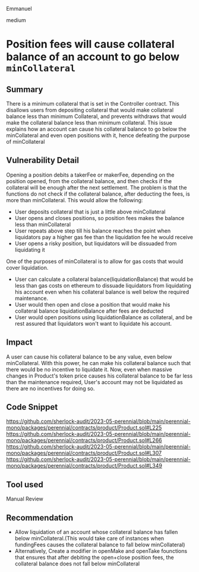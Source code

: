 Emmanuel

medium

# Position fees will cause collateral balance of an account to go below `minCollateral`

## Summary
There is a minimum collateral that is set in the Controller contract. This disallows users from depositing collateral that would make collateral balance less than minimum Collateral, and prevents withdraws that would make the collateral balance less than minimum collateral.
This issue explains how an account can cause his collateral balance to go below the minCollateral and even open positions with it, hence defeating the purpose of minCollateral

## Vulnerability Detail
Opening a position debits a takerFee or makerFee, depending on the position opened, from the collateral balance, and then checks if the collateral will be enough after the next settlement.
The problem is that the functions do not check if the collateral balance, after deducting the fees, is more than minCollateral. This would allow the following:
- User deposits collateral that is just a little above minCollateral
- User opens and closes positions, so position fees makes the balance less than minCollateral
- User repeats above step till his balance reaches the point when liquidators pay a higher gas fee than the liquidation fee he would receive
- User opens a risky position, but liquidators will be dissuaded from liquidating it

One of the purposes of minCollateral is to allow for gas costs that would cover liquidation.
- User can calculate a collateral balance(liquidationBalance) that would be less than gas costs on ethereum to dissuade liquidators from liquidating his account even when his collateral balance is well below the required maintenance.
- User would then open and close a position that would make his collateral balance liquidationBalance after fees are deducted
- User would open positions using liquidationBalance as collateral, and be rest assured that liquidators won't want to liquidate his account.

## Impact
A user can cause his collateral balance to be any value, even below minCollateral. With this power, he can make his collateral balance such that there would be no incentive to liquidate it.
Now, even when massive changes in Product's token price causes his collateral balance to be far less than the maintenance required, User's account may not be liquidated as there are no incentives for doing so.

## Code Snippet
https://github.com/sherlock-audit/2023-05-perennial/blob/main/perennial-mono/packages/perennial/contracts/product/Product.sol#L225
https://github.com/sherlock-audit/2023-05-perennial/blob/main/perennial-mono/packages/perennial/contracts/product/Product.sol#L266
https://github.com/sherlock-audit/2023-05-perennial/blob/main/perennial-mono/packages/perennial/contracts/product/Product.sol#L307
https://github.com/sherlock-audit/2023-05-perennial/blob/main/perennial-mono/packages/perennial/contracts/product/Product.sol#L349

## Tool used

Manual Review

## Recommendation
- Allow liquidation of an account whose collateral balance has fallen below minCollateral.(This would take care of instances when fundingFees causes the collateral balance to fall below minCollateral)
- Alternatively, Create a modifier in openMake and openTake founctions that ensures that after debiting the open+close position fees, the collateral balance does not fall below minCollateral